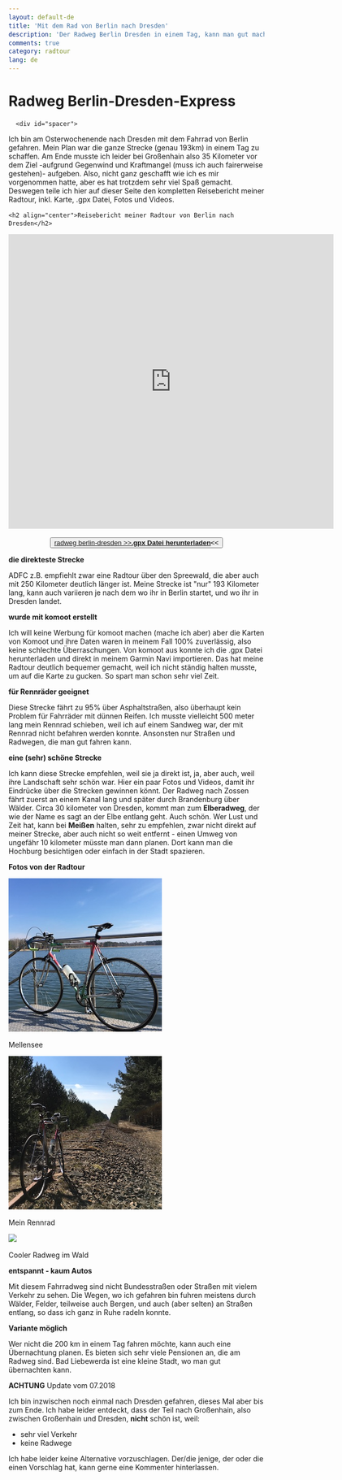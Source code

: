 ```yaml
---
layout: default-de
title: 'Mit dem Rad von Berlin nach Dresden'
description: 'Der Radweg Berlin Dresden in einem Tag, kann man gut machen. Dafür gibt es meine direkte Strecke! Mit einem Rennrad, einem Navi und ein bisschen Glück mit dem Wind schafft ihr die knapp 200 Kilometer in einem Tag. Order nicht, egal, Hauptsache es macht Spaß.' 
comments: true
category: radtour
lang: de
---
```



<div class="" id="berlindresden">
      <div class="row">
      <div class="col-md-12">
        <h1 id="">Radweg Berlin-Dresden-Express</h1>  
          </div>
        </div>
      </div>

      <div id="spacer">
  </div>

  <div class="container blog">
  <p>Ich bin am Osterwochenende nach Dresden mit dem Fahrrad von Berlin gefahren. Mein Plan war die ganze Strecke (genau 193km) in einem Tag zu schaffen. Am Ende musste ich leider bei Großenhain also 35 Kilometer vor dem Ziel -aufgrund Gegenwind und Kraftmangel (muss ich auch fairerweise gestehen)- aufgeben. Also, nicht ganz geschafft wie ich es mir vorgenommen hatte, aber es hat trotzdem sehr viel Spaß gemacht. Deswegen teile ich hier auf dieser Seite den kompletten Reisebericht meiner Radtour, inkl. Karte, .gpx Datei, Fotos und Videos.</p>
  </div>

  <div id="spacer">
  </div>


	<h2 align="center">Reisebericht meiner Radtour von Berlin nach Dresden</h2>
  <div id="spacer">
  </div>

  <p align="center"><iframe src="https://www.komoot.com/tour/28231261/embed?profile=1" width="640" height="580" frameborder="0" scrolling="no"></iframe></p>

  <div id="spacer">
  </div>

  <p align="center"><button><a href="/carte/2018-03-25_28231261_berlin-to-dresden_export.gpx" download="">radweg berlin-dresden >><b>.gpx Datei herunterladen</b></a><<</button></p>


  <div id="spacer">
  </div>

   <div class="container blog">


  <p><strong>die direkteste Strecke</strong></p>
ADFC z.B. empfiehlt zwar eine Radtour über den Spreewald, die aber auch mit 250 Kilometer deutlich länger ist. Meine Strecke ist "nur" 193 Kilometer lang, kann auch variieren je nach dem wo ihr in Berlin startet, und wo ihr in Dresden landet.

<p><strong>wurde mit komoot erstellt</strong></p>
Ich will keine Werbung für komoot  machen  (mache ich aber) aber die Karten von Komoot und ihre Daten waren in meinem Fall 100% zuverlässig, also keine schlechte Überraschungen. Von komoot aus konnte ich die .gpx Datei herunterladen und direkt in meinem Garmin Navi importieren. Das hat meine Radtour deutlich bequemer gemacht, weil ich nicht ständig halten musste, um auf die Karte zu gucken. So spart man schon sehr viel Zeit.

<p><strong>für Rennräder geeignet</strong></p>
Diese Strecke fährt zu 95% über Asphaltstraßen, also überhaupt kein Problem für Fahrräder mit dünnen Reifen. Ich musste vielleicht 500 meter lang mein Rennrad schieben, weil ich auf einem Sandweg war, der mit Rennrad nicht befahren werden konnte. Ansonsten nur Straßen und Radwegen, die man gut fahren kann.

<p><strong>eine (sehr) schöne Strecke</strong></p>
Ich kann diese Strecke empfehlen, weil sie ja direkt ist, ja, aber auch, weil ihre Landschaft sehr schön war. Hier ein paar Fotos und Videos, damit ihr Eindrücke über die Strecken gewinnen könnt. Der Radweg nach Zossen fährt zuerst an einem Kanal lang und später durch Brandenburg über Wälder. Circa 30 kilometer von Dresden, kommt man zum <b>Elberadweg</b>, der wie der Name es sagt an der Elbe entlang geht. Auch schön. Wer Lust und Zeit hat, kann bei <b>Meißen</b> halten, sehr zu empfehlen, zwar nicht direkt auf meiner Strecke, aber auch nicht so weit entfernt - einen Umweg von ungefähr 10 kilometer müsste man dann planen. Dort kann man die Hochburg besichtigen oder einfach in der Stadt spazieren. 

<div spacer="spacer">
</div>

<div class="row">
<p align=""><strong>Fotos von der Radtour</strong></p>
<div class="col-xs-4">
<img src="/Images/mellensee.JPG" width="">
<p>Mellensee</p>
</div>
<div class="col-xs-4">
<img src="/Images/wald1.JPG" width="">
<p>Mein Rennrad</p>
</div>
<div class="col-xs-4">
<img src="/Images/wald2.JPG" width="">
<p>Cooler Radweg im Wald</p>
</div>
</div>


<p><strong>entspannt - kaum Autos</strong></p>
Mit diesem Fahrradweg sind nicht Bundesstraßen oder Straßen mit vielem Verkehr zu sehen. Die Wegen, wo ich gefahren bin fuhren meistens durch Wälder, Felder, teilweise auch Bergen, und auch (aber selten) an Straßen entlang, so dass ich ganz in Ruhe radeln konnte.

<p><strong>Variante möglich</strong></p>
Wer nicht die 200 km in einem Tag fahren möchte, kann auch eine Übernachtung planen. Es bieten sich sehr viele Pensionen an, die am Radweg sind. Bad Liebewerda ist eine kleine Stadt, wo man gut übernachten kann.  

<p><strong>ACHTUNG</strong> Update vom 07.2018</p>
Ich bin inzwischen noch einmal nach Dresden gefahren, dieses Mal aber bis zum Ende. Ich habe leider entdeckt, dass der Teil nach Großenhain, also zwischen Großenhain und Dresden, <strong>nicht</strong> schön ist, weil:
<ul>
<li>sehr viel Verkehr</li>
<li>keine Radwege</li>
</ul>
Ich habe leider keine Alternative vorzuschlagen. Der/die jenige, der oder die einen Vorschlag hat, kann gerne eine Kommenter hinterlassen.

</div>


